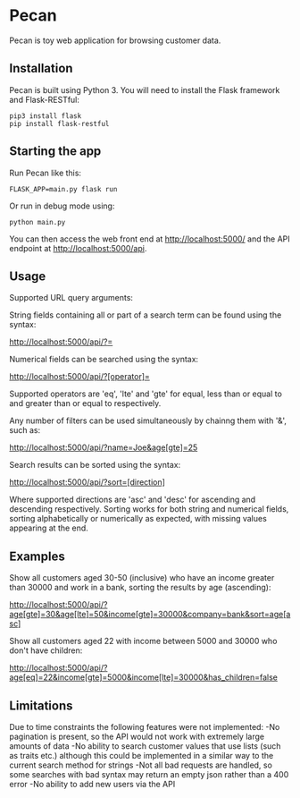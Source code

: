 # Pecan

Pecan is toy web application for browsing customer data.

## Installation

Pecan is built using Python 3. You will need to install the Flask framework and Flask-RESTful:

```
pip3 install flask
pip install flask-restful
```

## Starting the app

Run Pecan like this:

```
FLASK_APP=main.py flask run
```
Or run in debug mode using:
```
python main.py
```
You can then access the web front end at [http://localhost:5000/]() and the API endpoint at [http://localhost:5000/api](). 

## Usage

Supported URL query arguments:


String fields containing all or part of a search term can be found using the syntax:

[http://localhost:5000/api/?<field>=<value>]()

Numerical fields can be searched using the syntax:

[http://localhost:5000/api/?<field>[operator]=<value>]()

Supported operators are 'eq', 'lte' and 'gte' for equal, less than or equal to and greater than or equal to respectively.

Any number of filters can be used simultaneously by chainng them with '&', such as:

[http://localhost:5000/api/?name=Joe&age[gte]=25]()

Search results can be sorted using the syntax:

[http://localhost:5000/api/?sort=<field>[direction]]()

Where supported directions are 'asc' and 'desc' for ascending and descending respectively. Sorting works for both string and numerical fields, sorting alphabetically or numerically as expected, with missing values appearing at the end.

## Examples

Show all customers aged 30-50 (inclusive) who have an income greater than 30000 and work in a bank, sorting the results by age (ascending):

[http://localhost:5000/api/?age[gte]=30&age[lte]=50&income[gte]=30000&company=bank&sort=age[asc]]()

Show all customers aged 22 with income between 5000 and 30000 who don't have children:

[http://localhost:5000/api/?age[eq]=22&income[gte]=5000&income[lte]=30000&has_children=false]()


## Limitations
Due to time constraints the following features were not implemented:
-No pagination is present, so the API would not work with extremely large amounts of data
-No ability to search customer values that use lists (such as traits etc.) although this could be implemented in a similar way to the current search method for strings
-Not all bad requests are handled, so some searches with bad syntax may return an empty json rather than a 400 error
-No ability to add new users via the API